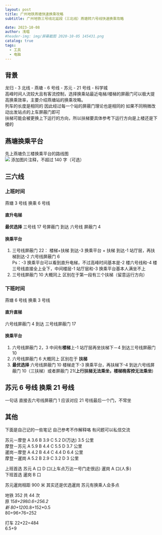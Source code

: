 ```yaml
---
layout: post
title: 广州地铁燕塘快速换乘攻略
subtitle: 广州地铁三号线北延段（三北线）燕塘转六号线快速换乘攻略

date: 2023-10-08
author: 浅唱
#header-img: img/屏幕截图 2020-10-05 145431.png
catalog: true
tags:
  - 工具
  - 电脑
---
```


## 背景

龙归 - 3 北线 - 燕塘 - 6 号线 - 苏元 - 21 号线 - 科学城  
高峰时间人流较大且有客流控制，选择换乘站最近电梯/楼梯的屏蔽门可以极大提高换乘效率，主要介绍燕塘站的换乘攻略。  
列车的长度是相同的 因此经过每一个站的屏蔽门理论也是相同的 如果不同稍微改动出发站点的上车屏蔽门即可  
扶梯可能会被更换上下运行的方向，所以扶梯要具体参考下运行方向是上楼还是下楼的

## 燕塘换乘平台

先上燕塘负三楼换乘平台的路线图  
 ![](/img/2023-10-08-12-53-39.png)
添加图片注释，不超过 140 字（可选）

## 三六线

### 上班时间

燕塘 3 号线 换乘 6 号线

#### 直升电梯

**最优选择** 三号线 17 号屏蔽门 到达 六号线 屏蔽门 4

#### 换乘平台

1. 三号线屏蔽门 22： 楼梯+扶梯 到达-3 换乘平台 + 扶梯 到达-1 站厅层，再扶梯到达-2 六号线屏蔽门 6  
   Ps：-3 换乘平台可以看到直升电梯，不过高峰时间基本是-2 楼六号线和-4 楼三号线直接全上全下，中间楼层-1 站厅层和-3 换乘平台基本人满坐不上
2. 三号线屏蔽门 10 大概同上 区别在于第一段有三个扶梯（留意运行方向）

### 下班时间

燕塘 6 号线 换乘 3 号线

#### 直升直梯

六号线屏蔽门 4 到达 三号线屏蔽门 17

#### 换乘平台

1. 六号线屏蔽门 2，3 中间有**楼梯**上-1 站厅层再坐扶梯下－4 到达三号线屏蔽门 10
2. 六号线屏蔽门 6 大概同上 区别在于 **扶梯**
3. **最优选择** 六号线屏蔽门 10 楼梯走下-3 换乘平台，再扶梯下-4 到达六号线屏蔽门 10（三扶梯）或者屏蔽门 21(**上行扶梯无法乘坐，楼梯晚客控无法乘坐**)

## 苏元 6 号线 换乘 21 号线

一句话 直接去六号线屏蔽门 1 应该对应 21 号线最后一个门，不常坐

## 其他

下面是自己记的一些笔记 自己参考不作解释咯 有问题可以私信交流

苏元－摩登 A 3.6 B 3.9 C 5.2 D(万达) 3.5 公里  
摩登－苏元 A 5.9 B 4.4 C 5.5 D 3.7 公里  
暹岗－摩登 A 4.2 B 4.4 C 4.4 D 6.4 公里  
摩登－暹岗 A 5.2 B 2.9 C 3.2 D 3 公里

上班首选 苏元 A 口 D 口(上车点万达一号门走很远) 暹岗 A 口(人多)  
下班首选 暹岗 B 口

苏元暹岗相距 900 米 其实还是优选暹岗 苏元有换乘人会多点

地铁 352 共 44 次  
原 15*8+29*8*0.6=256.2  
新 80+120*0.8+152\*0.5  
80+96+76=252

打车 22\*22=484  
6.5+9
